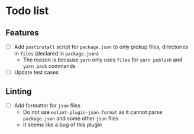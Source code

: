 # Todo list

## Features

- [ ] Add `postinstall` script for `package.json` to only pickup files, directories in `files` (declared in `package.json`)
  - The reason is because `yarn` only uses `files` for `yarn publish` and `yarn pack` commands
- [ ] Update test cases

## Linting

- [ ] Add formatter for `json` files
  - Do not use `eslint-plugin-json-format` as it cannot parse `package.json` and some other `json` files
  - It seems like a bug of this plugin